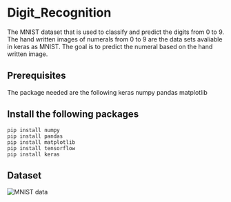 # Digit_Recognition
The MNIST dataset that is used to classify and predict the digits from 0 to 9. The hand written images of numerals from 0 to 9 
are the data sets avaliable in keras as MNIST. The goal is to predict the numeral based on the hand written image.
## Prerequisites
The package needed are the following
keras
numpy
pandas
matplotlib

## Install the following packages
```
pip install numpy
pip install pandas
pip install matplotlib
pip install tensorflow
pip install keras
```

## Dataset
![MNIST data](url)
